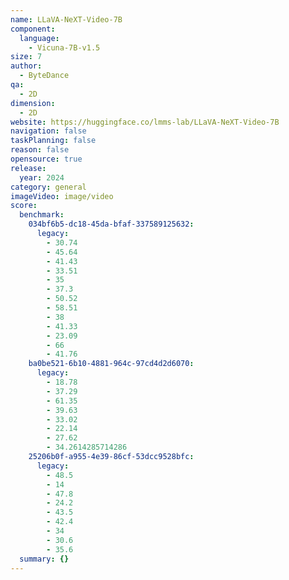 ```yaml
---
name: LLaVA-NeXT-Video-7B
component:
  language:
    - Vicuna-7B-v1.5
size: 7
author:
  - ByteDance
qa:
  - 2D
dimension:
  - 2D
website: https://huggingface.co/lmms-lab/LLaVA-NeXT-Video-7B
navigation: false
taskPlanning: false
reason: false
opensource: true
release:
  year: 2024
category: general
imageVideo: image/video
score:
  benchmark:
    034bf6b5-dc18-45da-bfaf-337589125632:
      legacy:
        - 30.74
        - 45.64
        - 41.43
        - 33.51
        - 35
        - 37.3
        - 50.52
        - 58.51
        - 38
        - 41.33
        - 23.09
        - 66
        - 41.76
    ba0be521-6b10-4881-964c-97cd4d2d6070:
      legacy:
        - 18.78
        - 37.29
        - 61.35
        - 39.63
        - 33.02
        - 22.14
        - 27.62
        - 34.2614285714286
    25206b0f-a955-4e39-86cf-53dcc9528bfc:
      legacy:
        - 48.5
        - 14
        - 47.8
        - 24.2
        - 43.5
        - 42.4
        - 34
        - 30.6
        - 35.6
  summary: {}
---
```


